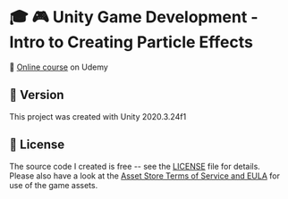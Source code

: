 # :mortar_board: :video_game: Unity Game Development - Intro to Creating Particle Effects

:link: [Online course][course] on Udemy

## :memo: Version

This project was created with Unity 2020.3.24f1

## :page_with_curl: License

The source code I created is free -- see the [LICENSE](UNLICENSE) file for details.  
Please also have a look at the [Asset Store Terms of Service and EULA](https://unity3d.com/legal/as_terms) for use of the game assets.

[course]: https://www.udemy.com/course/draft/1224564/
